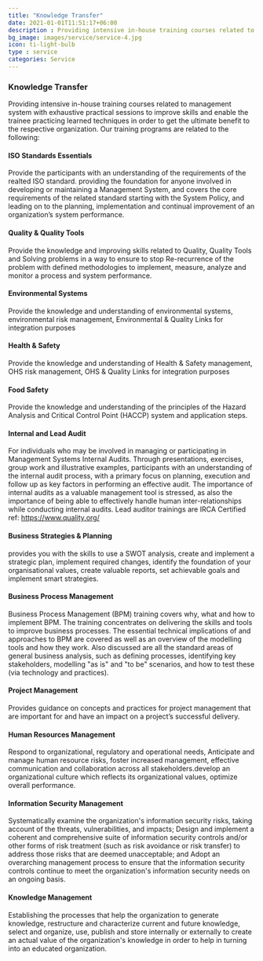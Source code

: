 ```yaml
---
title: "Knowledge Transfer"
date: 2021-01-01T11:51:17+06:00
description : Providing intensive in-house training courses related to management system with exhaustive practical sessions to improve skills and enable the trainee practicing learned techniques in order to get the ultimate benefit to the respective organization.
bg_image: images/service/service-4.jpg
icon: ti-light-bulb
type : service
categories: Service
---
```


### Knowledge Transfer
Providing intensive in-house training courses related to management system with exhaustive practical sessions to improve skills and enable the trainee practicing learned techniques in order to get the ultimate benefit to the respective organization. Our training programs are related to the following:


#### ISO Standards Essentials
Provide the participants with an understanding of the requirements of the realted ISO standard. providing the foundation for anyone involved in developing or maintaining a Management System, and covers the core requirements of the related standard starting with the System Policy, and leading on to the planning, implementation and continual improvement of an organization’s system performance.

#### Quality & Quality Tools
 Provide the knowledge and improving skills related to Quality, Quality Tools and Solving problems in a way to ensure to stop Re-recurrence of the problem with defined methodologies to implement, measure, analyze and monitor a process and system performance.

#### Environmental Systems
Provide the knowledge and understanding of environmental systems, environmental risk management, Environmental & Quality Links for integration purposes

#### Health & Safety
Provide the knowledge and understanding of Health & Safety management, OHS risk management, OHS & Quality Links for integration purposes

#### Food Safety
Provide the knowledge and understanding of the principles of the Hazard Analysis and Critical Control Point (HACCP) system and application steps.


#### Internal and Lead Audit
For individuals who may be involved in managing or participating in Management Systems Internal Audits. Through presentations, exercises, group work and illustrative examples, participants with an understanding of the internal audit process, with a primary focus on planning, execution and follow up as key factors in performing an effective audit. The importance of internal audits as a valuable management tool is stressed, as also the importance of being able to effectively handle human inter-relationships while conducting internal audits. Lead auditor trainings are IRCA Certified ref: https://www.quality.org/

#### Business Strategies & Planning
provides you with the skills to use a SWOT analysis, create and implement a strategic plan, implement required changes, identify the foundation of your organisational values, create valuable reports, set achievable goals and implement smart strategies.

#### Business Process Management
Business Process Management (BPM) training covers why, what and how to implement BPM. The training concentrates on delivering the skills and tools to improve business processes. The essential technical implications of and approaches to BPM are covered as well as an overview of the modelling tools and how they work. Also discussed are all the standard areas of general business analysis, such as defining processes, identifying key stakeholders, modelling "as is" and "to be" scenarios, and how to test these (via technology and practices).

#### Project Management
Provides guidance on concepts and practices for project management that are important for and have an impact on a project’s successful delivery.

#### Human Resources Management
Respond to organizational, regulatory and operational needs, Anticipate and manage human resource risks, foster increased management, effective communication and collaboration across all stakeholders.develop an organizational culture which reflects its organizational values, optimize overall performance.

#### Information Security Management
Systematically examine the organization's information security risks, taking account of the threats, vulnerabilities, and impacts;
Design and implement a coherent and comprehensive suite of information security controls and/or other forms of risk treatment (such as risk avoidance or risk transfer) to address those risks that are deemed unacceptable; and
Adopt an overarching management process to ensure that the information security controls continue to meet the organization's information security needs on an ongoing basis.

#### Knowledge Management
Establishing the processes that help the organization to generate knowledge, restructure and characterize current and future knowledge, select and organize, use, publish and store internally or externally to create an actual value of the organization's knowledge in order to help in turning into an educated organization.




